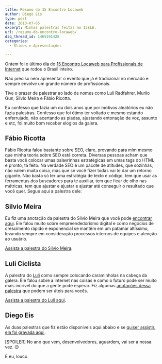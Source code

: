 ```yaml
---
title: Resumo do 15 Encontro Locaweb
author: Diego Eis
type: post
date: 2013-07-05
excerpt: Minhas palestras feitas no 15ELW.
url: /resumo-do-encontro-locaweb/
dsq_thread_id: 1469301428
categories:
  - Slides e Apresentações

---
```

Ontem foi o último dia do [15 Encontro Locaweb para Profissionais de Internet][1] que rodou o Brasil inteiro.
  
Não preciso nem apresentar o evento que já é tradicional no mercado e sempre envolve um grande número de profissionais.

Tive o prazer de palestrar ao lado de nomes como Luli Radfahrer, Murilo Gun, Silvio Meira e Fábio Ricotta. 

Eu confesso que fazia um ou dois anos que por motivos aleatórios eu não fazia palestras. Confesso que foi ótimo ter voltado e mesmo estando enferrujado, não acertando as piadas, ajustando entonação de voz, assunto e etc, foi muito bom receber elogios da galera. 

## Fábio Ricotta

Fábio Ricotta falou bastante sobre SEO, claro, provando para mim mesmo que minha teoria sobre SEO está correta. Diversas pessoas acham que basta você colocar umas palavrinhas estratégicas em umas tags do HTML e pronto, tá feito. Na verdade SEO é um pacote de atitudes, que sozinhas, não valem muita coisa, mas que se você fizer todas vai te dar um retorno gigante. Não basta só ter uma estratégia de texto e código, tem que usar as ferramentas dos buscadores para te auxiliar, tem que ficar de olho nas métricas, tem que ajustar e ajustar e ajustar até conseguir o resultado que você quer. Segue aqui a palestra dele:
  


## Silvio Meira

Eu fiz uma anotação da palestra do Silvio Meira que você pode [encontrar aqui][2]. Ele falou muito sobre empreendedorismo digital e como negócios de crescimento rápido e exponencial se mantêm em um patamar altíssimo, levando sempre em consideração processos internos de equipes e atenção ao usuário.

[Assista a palestra do Silvio Meira][3].

## Luli Ciclista

A palestra do [Luli][4] como sempre colocando caraminholas na cabeça da galera. Ele falou sobre a internet nas coisas e como o futuro pode ser muito mais incrível do que a gente pode esperar. Fiz algumas [anotações dessa palestra][5] que podem ser úteis para vocês.

[Assista a palestra do Luli aqui][6].

## Diego Eis

As duas palestras que fiz estão disponíveis aqui abaixo e se [quiser assistir, ela foi gravada aqui][7].
  




[SPOILER] No ano que vem, desenvolvedores, aguardem, vai ser a nossa vez. 😉

E eu, louco.

 [1]: http://encontrolocaweb.com.br
 [2]: http://tableless.com.br/anotacoes-da-palestra-do-silvio-meira/
 [3]: https://www.eventials.com/pt-br/locaweb/silvio-meira-principios-de-alta-performance-para-empreendedorismo-digital/
 [4]: http://luli.com.br
 [5]: http://tableless.com.br/anotacoes-da-palestra-do-luli-radfahrer-no-15elw/ "Anotações da palestra do Luli Radfahrer no 15ELW"
 [6]: https://www.eventials.com/pt-br/locaweb/luli-radfahrer-internet-das-coisas-computacao-em-nuvem-e-tendencias-2013/
 [7]: https://www.eventials.com/pt-br/locaweb/diego-eis-a-semantica-do-html-5/